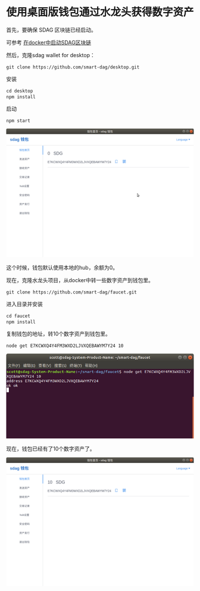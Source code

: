 # 使用桌面版钱包通过水龙头获得数字资产

首先，要确保 SDAG 区块链已经启动。

可参考 [在docker中启动SDAG区块链](start-docker/README.md)

然后，克隆sdag wallet for desktop：

```
git clone https://github.com/smart-dag/desktop.git
```

安装

```
cd desktop
npm install
```

启动

```
npm start
```

![](wallet.png)

这个时候，钱包默认使用本地的hub，余额为0。

现在，克隆水龙头项目，从docker中转一些数字资产到钱包里。

```
git clone https://github.com/smart-dag/faucet.git
```

进入目录并安装
```
cd faucet
npm install
```

复制钱包的地址，转10个数字资产到钱包里。

```
node get E7KCWXQ4Y4FM3WXD2LJVXQEBAWYM7Y24 10
```

![](get.png)

现在，钱包已经有了10个数字资产了。

![](wallet2.png)
